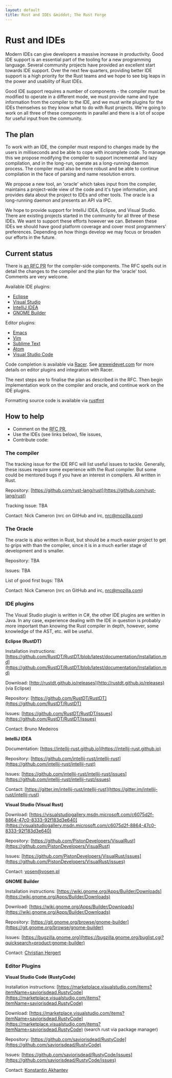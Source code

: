 ```yaml
---
layout: default
title: Rust and IDEs &middot; The Rust Forge
---
```


# Rust and IDEs

Modern IDEs can give developers a massive increase in
productivity. Good IDE support is an essential part of the tooling for
a new programming language. Several community projects have provided
an excellent start towards IDE support. Over the next few quarters,
providing better IDE support is a high priority for the Rust teams and
we hope to see big leaps in the power and usability of Rust IDEs.

Good IDE support requires a number of components - the compiler must
be modified to operate in a different mode, we must provide name and
type information from the compiler to the IDE, and we must write
plugins for the IDEs themselves so they know what to do with Rust
projects. We're going to work on all three of these components in
parallel and there is a lot of scope for useful input from the
community.


<a id="plan"></a>

## The plan

To work with an IDE, the compiler must respond to changes made by the
users in milliseconds and be able to cope with incomplete code. To
manage this we propose modifying the compiler to support incremental
and lazy compilation, and in the long-run, operate as a long-running
daemon process. The compiler must also be more robust and be able to
continue compilation in the face of parsing and name resolution
errors.

We propose a new tool, an 'oracle' which takes input from the
compiler, maintains a project-wide view of the code and it's type
information, and provides data about the project to IDEs and other
tools. The oracle is a long-running daemon and presents an API via
IPC.

We hope to provide support for IntelliJ IDEA, Eclipse, and Visual
Studio. There are existing projects started in the community for all
three of these IDEs. We want to support these efforts however we
can. Between these IDEs we should have good platform coverage and
cover most programmers' preferences. Depending on how things develop
we may focus or broaden our efforts in the future.


<a id="status"></a>

## Current status

There is [an RFC PR](https://github.com/rust-lang/rfcs/pull/1317) for
the compiler-side components. The RFC spells out in detail the changes
to the compiler and the plan for the 'oracle' tool. Comments are very
welcome.

Available IDE plugins:

* [Eclipse](https://github.com/RustDT/RustDT)
* [Visual Studio](https://github.com/PistonDevelopers/VisualRust)
* [IntelliJ IDEA](https://intellij-rust.github.io)
* [GNOME Builder](https://wiki.gnome.org/Apps/Builder)

Editor plugins:

* [Emacs](https://github.com/rust-lang/rust-mode)
* [Vim](https://github.com/rust-lang/rust.vim)
* [Sublime Text](https://packagecontrol.io/packages/Rust)
* [Atom](https://atom.io/packages/language-rust)
* [Visual Studio Code](https://marketplace.visualstudio.com/items?itemName=saviorisdead.RustyCode)

Code completion is available via
[Racer](https://github.com/phildawes/racer).  See
[areweideyet.com](http://areweideyet.com/) for more details on editor
plugins and integration with Racer.

The next steps are to finalise the plan as described in the RFC. Then
begin implementation work on the compiler and oracle, and continue
work on the IDE plugins.

Formatting source code is available via
[rustfmt](https://github.com/rust-lang-nursery/rustfmt)

<a id="help"></a>

## How to help

* Comment on the [RFC PR](https://github.com/rust-lang/rfcs/pull/1317),
* Use the IDEs (see links below), file issues,
* Contribute code:

### The compiler

The tracking issue for the IDE RFC will list useful issues to
tackle. Generally, these issues require some experience with the Rust
compiler. But some could be mentored bugs if you have an interest in
compilers. All written in Rust.

Repository: [https://github.com/rust-lang/rust](https://github.com/rust-lang/rust)

Tracking issue: TBA

Contact: Nick Cameron (nrc on GitHub and irc, nrc@mozilla.com)

### The Oracle

The oracle is also written in Rust, but should be a much easier project to get to grips with than the compiler, since it is in a much earlier stage of development and is smaller.

Repository: TBA

Issues: TBA

List of good first bugs: TBA

Contact: Nick Cameron (nrc on GitHub and irc, nrc@mozilla.com)

### IDE plugins

The Visual Studio plugin is written in C#, the other IDE plugins are written in Java. In any case, experience dealing with the IDE in question is probably more important than knowing the Rust compiler in depth, however, some knowledge of the AST, etc. will be useful.

**Eclipse (RustDT)**

Installation instructions: [https://github.com/RustDT/RustDT/blob/latest/documentation/Installation.md](https://github.com/RustDT/RustDT/blob/latest/documentation/Installation.md)

Download: [http://rustdt.github.io/releases](http://rustdt.github.io/releases) (via Eclipse)

Repository: [https://github.com/RustDT/RustDT](https://github.com/RustDT/RustDT)

Issues: [https://github.com/RustDT/RustDT/issues](https://github.com/RustDT/RustDT/issues)

Contact: Bruno Medeiros

**IntelliJ IDEA**

Documentation: [https://intellij-rust.github.io](https://intellij-rust.github.io)

Repository: [https://github.com/intellij-rust/intellij-rust](https://github.com/intellij-rust/intellij-rust)

Issues: [https://github.com/intellij-rust/intellij-rust/issues](https://github.com/intellij-rust/intellij-rust/issues)

Contact: [https://gitter.im/intellij-rust/intellij-rust](https://gitter.im/intellij-rust/intellij-rust)

**Visual Studio (Visual Rust)**

Download: [https://visualstudiogallery.msdn.microsoft.com/c6075d2f-8864-47c0-8333-92f183d3e640](https://visualstudiogallery.msdn.microsoft.com/c6075d2f-8864-47c0-8333-92f183d3e640)

Repository: [https://github.com/PistonDevelopers/VisualRust](https://github.com/PistonDevelopers/VisualRust)

Issues: [https://github.com/PistonDevelopers/VisualRust/issues](https://github.com/PistonDevelopers/VisualRust/issues)

Contact: [vosen@vosen.pl](https://github.com/vosen/)

**GNOME Builder**

Installation instructions: [https://wiki.gnome.org/Apps/Builder/Downloads](https://wiki.gnome.org/Apps/Builder/Downloads)

Download: [https://wiki.gnome.org/Apps/Builder/Downloads](https://wiki.gnome.org/Apps/Builder/Downloads)

Repository: [https://git.gnome.org/browse/gnome-builder](https://git.gnome.org/browse/gnome-builder)

Issues: [https://bugzilla.gnome.org](https://bugzilla.gnome.org/buglist.cgi?quicksearch=product:gnome-builder)

Contact: [Christian Hergert](https://github.com/chergert/)

### Editor Plugins

**Visual Studio Code (RustyCode)**

Installation instructions: [https://marketplace.visualstudio.com/items?itemName=saviorisdead.RustyCode](https://marketplace.visualstudio.com/items?itemName=saviorisdead.RustyCode)

Download: [https://marketplace.visualstudio.com/items?itemName=saviorisdead.RustyCode](https://marketplace.visualstudio.com/items?itemName=saviorisdead.RustyCode) (search rust via package manager)

Repository: [https://github.com/saviorisdead/RustyCode](https://github.com/saviorisdead/RustyCode)

Issues: [https://github.com/saviorisdead/RustyCode/issues](https://github.com/saviorisdead/RustyCode/issues)

Contact: [Konstantin Akhantev](https://github.com/saviorisdead/)

